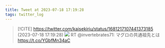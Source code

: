 ```yaml
---
title: Tweet at 2023-07-18 17:19:28
tags: twitter_log
---
```


> [!CITE] https://twitter.com/kaisekiriu/status/1681217107441373185 (2023-07-18 17:19:28)
> ![](https://twitter.com/kaisekiriu/status/1681217107441373185)
> RT @invertebrates71: マグロの共通祖先とは https://t.co/YGbfMn34aC

